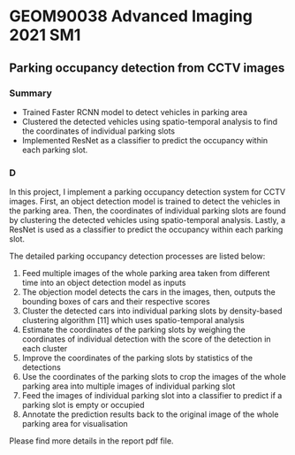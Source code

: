 # GEOM90038 Advanced Imaging 2021 SM1
## Parking occupancy detection from CCTV images

### Summary
*	Trained Faster RCNN model to detect vehicles in parking area
*	Clustered the detected vehicles using spatio-temporal analysis to find the coordinates of individual parking slots
*	Implemented ResNet as a classifier to predict the occupancy within each parking slot.


### D

In this project, I implement a parking occupancy detection system for CCTV images. First, an object detection model is trained to detect the vehicles in the parking area. Then, the coordinates of individual parking slots are found by clustering the detected vehicles using spatio-temporal analysis. Lastly, a ResNet is used as a classifier to predict the occupancy within each parking slot. 

The detailed parking occupancy detection processes are listed below:

1. Feed multiple images of the whole parking area taken from different time into an object detection model as inputs
2. The objection model detects the cars in the images, then, outputs the bounding boxes of cars and their respective scores
3. Cluster the detected cars into individual parking slots by density-based clustering algorithm [11] which uses spatio-temporal analysis
4. Estimate the coordinates of the parking slots by weighing the coordinates of individual detection with the score of the detection in each cluster 
5. Improve the coordinates of the parking slots by statistics of the detections
6. Use the coordinates of the parking slots to crop the images of the whole parking area into multiple images of individual parking slot
7. Feed the images of individual parking slot into a classifier to predict if a parking slot is empty or occupied
8. Annotate the prediction results back to the original image of the whole parking area for visualisation



Please find more details in the report pdf file.
